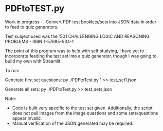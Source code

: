 # PDFtoTEST.py
Work in progress -- Convert PDF test booklets/sets into JSON data in order to feed to quiz generators.

Test subject used was the '501 CHALLENGING LOGIC AND REASONING PROBLEMS - ISBN 1-57685-534-1

The point of this program was to help with self studying, I have yet to incorporate feeding the test set into a quiz generator, though I was going to build my own with Streamlit.

To run:

Generate first set questions:
py ./PDFtoTest.py 1 >> test_set1.json

Generate all sets:
py ./PDFtoTest.py >> test_sets.json

Note:
  - Code is built very specific to the test set given. Additionally, the script does not pull images from the image questions and some sets/questions appear invalid.
  - Manual verification of the JSON generated may be required.
